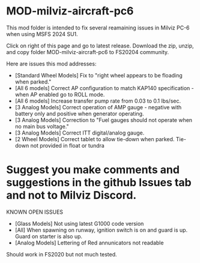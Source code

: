 # MOD-milviz-aircraft-pc6

This mod folder is intended to fix several reamaining issues in Milviz PC-6 when using MSFS 2024 SU1.

Click on right of this page and go to latest release. Download the zip, unzip, and copy folder MOD-milviz-aircraft-pc6 to FS20204 community.

Here are issues this mod addresses:

* [Standard Wheel Models]  Fix to "right wheel appears to be floading when parked."
* [All 6 models] Correct AP configuration to match KAP140 specification - when AP enabled go to ROLL mode.
* [All 6 models]  Increase transfer pump rate from 0.03 to 0.1 lbs/sec.
* [3 Analog Models] Correct operation of AMP gauge - negative with battery only and positive when generator operating.
* [3 Analog Models] Correction to "Fuel gauges should not operate when no main bus voltage."
* [3 Analog Models] Correct ITT digital/analog gauge.
* [2 Wheel Models] Correct tablet to allow tie-down when parked. Tie-down not provided in float or tundra


# Suggest you make comments and suggestions in the github Issues tab and not to Milviz Discord.

KNOWN OPEN ISSUES

* [Glass Models] Not using latest G1000 code version
* [All] When spawning on runway, ignition switch is on and guard is up. Guard on starter is also up.
* [Analog Models] Lettering of Red annunicators not readable

Should work in FS2020 but not much tested.
